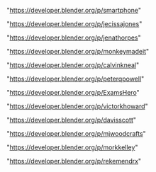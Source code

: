 "https://developer.blender.org/p/smartphone"

"https://developer.blender.org/p/jecissajones"

"https://developer.blender.org/p/jenathorpes"

"https://developer.blender.org/p/monkeymadeit"

"https://developer.blender.org/p/calvinkneal"

"https://developer.blender.org/p/peterqpowell"

"https://developer.blender.org/p/ExamsHero"

"https://developer.blender.org/p/victorkhoward"

"https://developer.blender.org/p/davisscott"

"https://developer.blender.org/p/mjwoodcrafts"

"https://developer.blender.org/p/morkkelley"

"https://developer.blender.org/p/rekemendrx"

